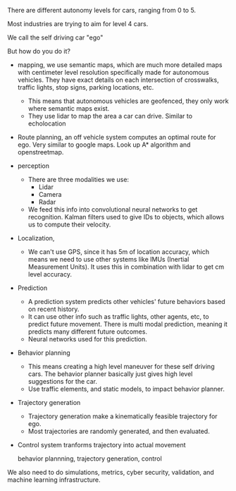 There are different autonomy levels for cars, ranging from 0 to 5.

Most industries are trying to aim for level 4 cars. 

We call the self driving car "ego"

But how do you do it?

* mapping, we use semantic maps, which are much more detailed maps with centimeter level resolution specifically made for autonomous vehicles. They have exact details on each intersection of crosswalks, traffic lights, stop signs, parking locations, etc. 
	* This means that autonomous vehicles are geofenced, they only work where semantic maps exist. 
	* They use lidar to map the area a car can drive. Similar to echolocation

* Route planning, an off vehicle system computes an optimal route for ego. Very similar to google maps. Look up A* algorithm and openstreetmap.
* perception
	* There are three modalities we use:
		* Lidar
		* Camera
		* Radar
	* We feed this info into convolutional neural networks to get recognition. Kalman filters used to give IDs to objects, which allows us to compute their velocity. 
* Localization, 
	* We can't use GPS, since it has 5m of location accuracy, which means we need to use other systems like IMUs (Inertial Measurement Units). It uses this in combination with lidar to get cm level accuracy.
* Prediction
	* A prediction system predicts other vehicles' future behaviors based on recent history.
	* It can use other info such as traffic lights, other agents, etc, to predict future movement. There is multi modal prediction, meaning it predicts many different future outcomes. 
	* Neural networks used for this prediction. 
 * Behavior planning
	 * This means creating a high level maneuver for these self driving cars. The behavior planner basically just gives high level suggestions for the car.
	 * Use traffic elements, and static models, to impact behavior planner.
* Trajectory generation
	* Trajectory generation make a kinematically feasible trajectory for ego. 
	* Most trajectories are randomly generated, and then evaluated.

* Control system tranforms trajectory into actual movement

	behavior plannning, trajectory generation, control

We also need to do simulations, metrics, cyber security, validation, and machine learning infrastructure. 
